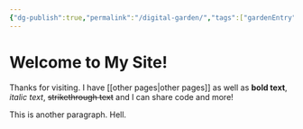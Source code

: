 ```yaml
---
{"dg-publish":true,"permalink":"/digital-garden/","tags":["gardenEntry"]}
---
```



# Welcome to My Site!
Thanks for visiting. I have [[other pages\|other pages]] as well as **bold text**, *italic text*, ~~strikethrough text~~ and I can share code and more!

This is another paragraph. Hell.